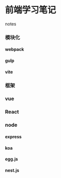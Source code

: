 # 前端学习笔记
notes
### 模块化
#### webpack
#### gulp
#### vite
### 框架
### vue
### React
### node
#### express
#### koa
#### egg.js
#### nest.js
####  
